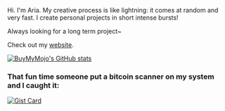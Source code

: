 Hi. I'm Aria. My creative process is like lightning: it comes at random and very fast. I create personal projects in short intense bursts!

Always looking for a long term project~

Check out my [website](https://aria.coffee).

[![BuyMyMojo's GitHub stats](https://github-readme-stats.vercel.app/api?username=BuyMyMojo&show=prs_merged,prs_merged_percentage&show_icons=true)](https://github.com/anuraghazra/github-readme-stats)

### That fun time someone put a bitcoin scanner on my system and I caught it:
[![Gist Card](https://github-readme-stats.vercel.app/api/gist?id=abd6e9705531f602c798091c3e149ebe)](https://gist.github.com/BuyMyMojo/abd6e9705531f602c798091c3e149ebe/)
